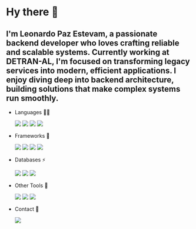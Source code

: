 # Hy there 👋
## I'm Leonardo Paz Estevam, a passionate backend developer who loves crafting reliable and scalable systems. Currently working at DETRAN-AL, I'm focused on transforming legacy services into modern, efficient applications. I enjoy diving deep into backend architecture, building solutions that make complex systems run smoothly.

- Languages 👩‍💻

  
  <img src="https://img.shields.io/badge/Python-3776AB?style=for-the-badge&logo=python&logoColor=white"/> 
  <img src="https://img.shields.io/badge/HTML5-E34F26?style=for-the-badge&logo=html5&logoColor=white"/> 
  <img src="https://img.shields.io/badge/CSS3-1572B6?style=for-the-badge&logo=css3&logoColor=white"/>
  <img src="https://img.shields.io/badge/Go-00ADD8?style=for-the-badge&logo=go&logoColor=white"/>
- Frameworks 🚀

  <img src="https://img.shields.io/badge/Django-092E20?style=for-the-badge&logo=django&logoColor=white"/>  <img src="https://img.shields.io/badge/fastapi-109989?style=for-the-badge&logo=FASTAPI&logoColor=white"/> <img src="https://img.shields.io/badge/django%20rest-ff1709?style=for-the-badge&logo=django&logoColor=white"/>  <img src="https://img.shields.io/badge/Bootstrap-563D7C?style=for-the-badge&logo=bootstrap&logoColor=white"/>
 - Databases ⚡

    <img src="https://img.shields.io/badge/MySQL-00000F?style=for-the-badge&logo=mysql&logoColor=white"/>   <img src="https://img.shields.io/badge/PostgreSQL-316192?style=for-the-badge&logo=postgresql&logoColor=white"/> <img src="https://img.shields.io/badge/MongoDB-4EA94B?style=for-the-badge&logo=mongodb&logoColor=white"/> 

- Other Tools 🔧

  
  <img src="https://img.shields.io/badge/Elastic_Search-005571?style=for-the-badge&logo=elasticsearch&logoColor=white"/>
  <img src="https://img.shields.io/badge/Kibana-005571?style=for-the-badge&logo=Kibana&logoColor=white"/>
  <img src="https://img.shields.io/badge/Amazon_AWS-FF9900?style=for-the-badge&logo=amazonaws&logoColor=white"/>
    
- Contact 📱

  <a href="mailto:estevam.leonardopaz@gmail.com?"><img src="https://img.shields.io/badge/Gmail-D14836?style=for-the-badge&logo=gmail&logoColor=white"/></a>
